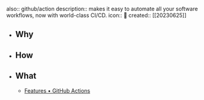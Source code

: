 also:: github/action
description:: makes it easy to automate all your software workflows, now with world-class CI/CD.
icon:: 🔁
created:: [[20230625]]

- ## Why
- ## How
- ## What
  - [Features • GitHub Actions](https://github.com/features/actions)